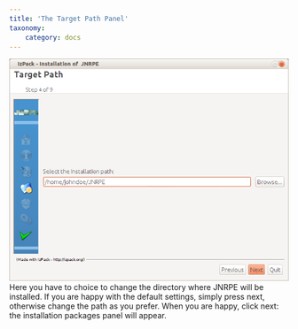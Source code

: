 ```yaml
---
title: 'The Target Path Panel'
taxonomy:
    category: docs
---
```


![](targetpath.png)
Here you have to choice to change the directory where JNRPE will be installed. If you are happy with the default settings, simply press next, otherwise change the path as you prefer. When you are happy, click next: the installation packages panel will appear.